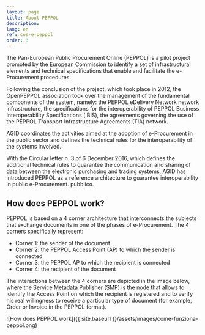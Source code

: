 ```yaml
---
layout: page
title: About PEPPOL
description: 
lang: en
ref: cos-e-peppol
order: 3
---
```


The Pan-European Public Procurement Online (PEPPOL) is a pilot project promoted by the European Commission to identify a set of infrastructural elements and technical specifications that enable and facilitate the e-Procurement procedures.

Following the conclusion of the project, which took place in 2012, the OpenPEPPOL association took over the management of the fundamental components of the system, namely: the PEPPOL eDelivery Network network infrastructure, the specifications for the interoperability of PEPPOL Business Interoperability Specifications ( BIS), the agreements governing the use of the PEPPOL Transport Infrastructure Agreements (TIA) network.

AGID coordinates the activities aimed at the adoption of e-Procurement in the public sector and defines the technical rules for the interoperability of the systems involved.

With the Circular letter n. 3 of 6 December 2016, which defines the additional technical rules to guarantee the communication and sharing of data between the electronic purchasing and trading systems, AGID has introduced PEPPOL as a reference architecture to guarantee interoperability in public e-Procurement.
pubblico.

## How does PEPPOL work?

PEPPOL is based on a 4 corner architecture that interconnects the subjects that exchange documents in one of the phases of e-Procurement. The 4 corners specifically represent:

- Corner 1: the sender of the document
- Corner 2: the PEPPOL Access Point (AP) to which the sender is connected
- Corner 3: the PEPPOL AP to which the recipient is connected
- Corner 4: the recipient of the document

The interactions between the 4 corners are depicted in the image below, where the Service Metadata Publisher (SMP) is the node that allows to identify the Access Point on which the recipient is registered and to verify his real willingness to receive a particular type of document (for example, Order or Invoice in the PEPPOL format).

![How does PEPPOL work]({{ site.baseurl }}/assets/images/come-funziona-peppol.png)
